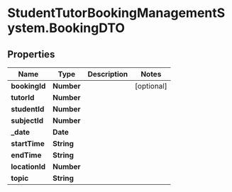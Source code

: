 # StudentTutorBookingManagementSystem.BookingDTO

## Properties
Name | Type | Description | Notes
------------ | ------------- | ------------- | -------------
**bookingId** | **Number** |  | [optional] 
**tutorId** | **Number** |  | 
**studentId** | **Number** |  | 
**subjectId** | **Number** |  | 
**_date** | **Date** |  | 
**startTime** | **String** |  | 
**endTime** | **String** |  | 
**locationId** | **Number** |  | 
**topic** | **String** |  | 
